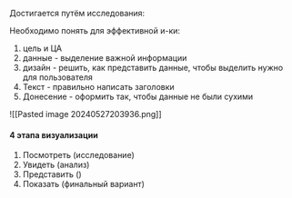 Достигается путём исследования:

Необходимо понять для эффективной и-ки:
1. цель и ЦА
2. данные - выделение важной информации
3. дизайн - решить, как представить данные, чтобы выделить нужно для пользователя
4. Текст - правильно написать заголовки
5. Донесение - оформить так, чтобы данные не были сухими

![[Pasted image 20240527203936.png]]
#### 4 этапа визуализации
1) Посмотреть (исследование)
2) Увидеть (анализ)
3) Представить ()
4) Показать (финальный вариант)
